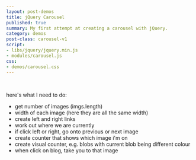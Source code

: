 ```yaml
---
layout: post-demos
title: jQuery Carousel
published: true
summary: My first attempt at creating a carousel with jQuery.
category: demos
post-class: carousel-v1
script:
- libs/jquery/jquery.min.js
- modules/carousel.js
css:
- demos/carousel.css
---
```

<div id="carousel" class="carousel">
	<div class="carousel-inner">
		<!-- <img src="/images/hot/hot1.jpg" alt=""> -->
		<img src="/images/hot/hot2.jpg" alt="">
		<img src="/images/hot/hot3.jpg" alt="">
		<img src="/images/hot/hot4.jpg" alt="">
		<img src="/images/hot/hot5.jpg" alt="">
		<img src="/images/hot/hot6.jpg" alt="">
		<img src="/images/hot/hot1.jpg" alt="">
		<img src="/images/hot/hot2.jpg" alt="">
		<img src="/images/hot/hot3.jpg" alt="">
		<img src="/images/hot/hot4.jpg" alt="">
		<img src="/images/hot/hot5.jpg" alt="">
		<img src="/images/hot/hot6.jpg" alt="">
	</div>
</div>

here's what I need to do:

- get number of images (imgs.length)
- width of each image (here they are all the same width)
- create left and right links
- work out where we are currently
- if click left or right, go onto previous or next image
- create counter that shows which image i'm on
- create visual counter, e.g. blobs with current blob being different colour
- when click on blog, take you to that image


